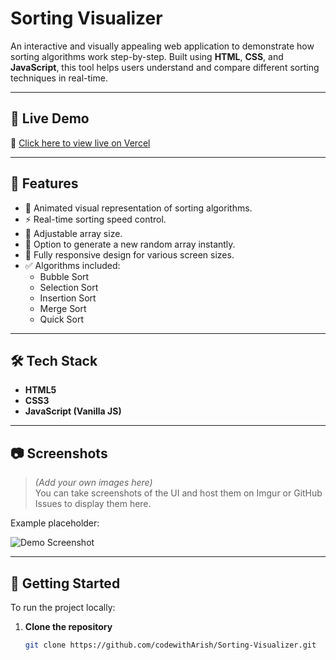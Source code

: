 # Sorting Visualizer

An interactive and visually appealing web application to demonstrate how sorting algorithms work step-by-step. Built using **HTML**, **CSS**, and **JavaScript**, this tool helps users understand and compare different sorting techniques in real-time.

---

## 🔗 Live Demo

🚀 [Click here to view live on Vercel](https://sorting-visualizer-codewitharish.vercel.app)

---

## 📌 Features

- 🎨 Animated visual representation of sorting algorithms.
- ⚡ Real-time sorting speed control.
- 🔢 Adjustable array size.
- 🔁 Option to generate a new random array instantly.
- 📱 Fully responsive design for various screen sizes.
- ✅ Algorithms included:
  - Bubble Sort
  - Selection Sort
  - Insertion Sort
  - Merge Sort
  - Quick Sort

---

## 🛠️ Tech Stack

- **HTML5**
- **CSS3**
- **JavaScript (Vanilla JS)**

---

## 📷 Screenshots

> *(Add your own images here)*  
> You can take screenshots of the UI and host them on Imgur or GitHub Issues to display them here.

Example placeholder:

![Demo Screenshot](https://via.placeholder.com/800x400?text=Sorting+Visualizer+Demo)

---

## 🚀 Getting Started

To run the project locally:

1. **Clone the repository**
   ```bash
   git clone https://github.com/codewithArish/Sorting-Visualizer.git

